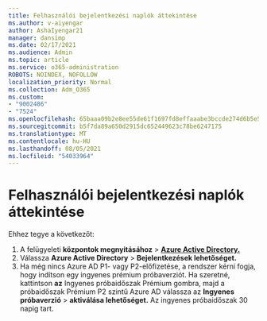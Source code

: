 ```yaml
---
title: Felhasználói bejelentkezési naplók áttekintése
ms.author: v-aiyengar
author: AshaIyengar21
manager: dansimp
ms.date: 02/17/2021
ms.audience: Admin
ms.topic: article
ms.service: o365-administration
ROBOTS: NOINDEX, NOFOLLOW
localization_priority: Normal
ms.collection: Adm_O365
ms.custom:
- "9002486"
- "7524"
ms.openlocfilehash: 65baaa09b2e8ee55de61f1697fd8effaaabe3bccde274d6b5e5ab2382bdca8c8
ms.sourcegitcommit: b5f7da89a650d2915dc652449623c78be6247175
ms.translationtype: MT
ms.contentlocale: hu-HU
ms.lasthandoff: 08/05/2021
ms.locfileid: "54033964"
---
```

# <a name="review-sign-in-logs-for-users"></a>Felhasználói bejelentkezési naplók áttekintése

Ehhez tegye a következőt:

1. A felügyeleti **központok megnyitásához**  >  **[Azure Active Directory.](https://go.microsoft.com/fwlink/p/?linkid=2067268)**
1. Válassza **Azure Active Directory**  >  **Bejelentkezések lehetőséget.**
1. Ha még nincs Azure AD P1- vagy P2-előfizetése, a rendszer kérni fogja, hogy indítson egy ingyenes prémium próbaverziót. Ha szeretné, kattintson **az** Ingyenes próbaidőszak Prémium gombra, majd a próbaidőszak Prémium P2 szintű Azure AD válassza az **Ingyenes próbaverzió**  >  **aktiválása lehetőséget.** Az ingyenes próbaidőszak 30 napig tart.
